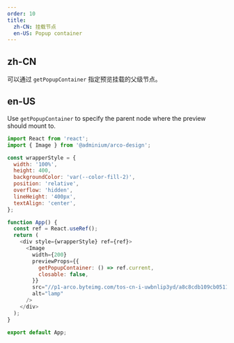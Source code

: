 ```yaml
---
order: 10
title:
  zh-CN: 挂载节点
  en-US: Popup container
---
```


## zh-CN

可以通过 `getPopupContainer` 指定预览挂载的父级节点。

## en-US

Use `getPopupContainer` to specify the parent node where the preview should mount to.

```js
import React from 'react';
import { Image } from '@adminium/arco-design';

const wrapperStyle = {
  width: '100%',
  height: 400,
  backgroundColor: 'var(--color-fill-2)',
  position: 'relative',
  overflow: 'hidden',
  lineHeight: '400px',
  textAlign: 'center',
};

function App() {
  const ref = React.useRef();
  return (
    <div style={wrapperStyle} ref={ref}>
      <Image
        width={200}
        previewProps={{
          getPopupContainer: () => ref.current,
          closable: false,
        }}
        src="//p1-arco.byteimg.com/tos-cn-i-uwbnlip3yd/a8c8cdb109cb051163646151a4a5083b.png~tplv-uwbnlip3yd-webp.webp"
        alt="lamp"
      />
    </div>
  );
}

export default App;
```
